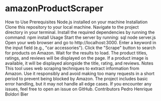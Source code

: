 # amazonProductScraper
 
How to Use
Prerequisites
Node.js installed on your machine
Installation
Clone this repository to your local machine.
Navigate to the project directory in your terminal.
Install the required dependencies by running the command:
npm install
Usage
Start the server by running:
sql
node server.js
Open your web browser and go to http://localhost:3000.
Enter a keyword in the input field (e.g., "car accessories").
Click the "Scrape" button to search for products on Amazon.
Wait for the results to load. The product titles, ratings, and reviews will be displayed on the page.
If a product image is available, it will be displayed alongside the title, rating, and reviews.
Notes
This tool uses web scraping techniques to extract information from Amazon. Use it responsibly and avoid making too many requests in a short period to prevent being blocked by Amazon.
The project includes basic error handling, but it may not handle all edge cases. If you encounter any issues, feel free to open an issue on GitHub.
Contributors
Pedro Henrique Boldori Bier